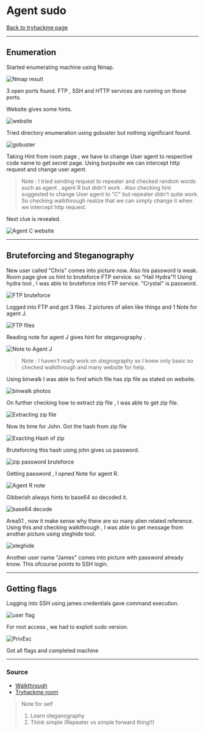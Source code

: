 # Agent sudo
[Back to tryhackme page](../index.md)

---

## Enumeration
Started enumerating machine using Nmap.

![Nmap result](Nmap%20result.png)

3 open ports found. FTP , SSH and HTTP services are running on those ports. 

Website gives some hints.

![website](website.png)

Tried directory enumeration using gobuster but nothing significant found.

![gobuster](gobuster.png)

Taking Hint from room page , we have to change User agent to respective code name to get secret page. Using burpsuite we can intercept http request and change user agent. 

> Note : I tried sending request to repeater and checked random words such as agent , agent R but didn't work . Also checking hint suggested to change User agent to "C" but repeater didn't quite work. So checking walkthrough realize that we can simply change it when we intercept http request.

Next clue is revealed.

![Agent C website](Agent%20C%20website.png)

---

## Bruteforcing and Steganography
New user called "Chris"  comes into picture now. Also his password is weak. Room page give us hint to bruteforce FTP service. so "Hail Hydra"!! Using hydra tool , I was able to bruteforce into FTP service. "Crystal" is password.

![FTP bruteforce](FTP%20bruteforce.png)

Logged into FTP and got 3 files. 2 pictures of alien like things and 1 Note for agent J.

![FTP files](FTP%20files.png)

Reading note for agent J gives hint for steganography .

![Note to Agent J](Note%20to%20Agent%20J.png)

> Note : I haven't really work on stegnography so I knew only basic so checked walkthrough and many website for help.

Using binwalk I was able to find which file has zip file as stated on website.

![binwalk photos](binwalk%20photos.png)

On further checking how to extract zip file , I was able to get zip file.

![Extracting zip file](Extracting%20zip%20file.png)

Now its time for John.
Got the hash from zip file

![Exacting Hash of zip](Exacting%20Hash%20of%20zip.png)

Bruteforcing this hash using john gives us password.

![zip password bruteforce](zip%20password%20bruteforce.png)

Getting password , I opned Note for agent R.

![Agent R note](Agent%20R%20note.png)

Gibberish always hints to base64 so decoded it.

![base64 decode](base64%20decode.png)

Area51 , now it make sense why there are so many alien related reference.
Using this and checking walkthrough , I was able to get message from another picture using steghide tool.

![steghide](steghide.png)

Another user name "James" comes into picture with password already know.
This ofcourse points to SSH login.

---

## Getting flags
Logging into SSH using james credentials gave command execution.

![user flag](user%20flag.png)

For root access , we had to exploit sudo version.

![PrivEsc](PrivEsc.png)

Got all flags and completed machine

---

### Source
- [Walkthrough](https://infosecwriteups.com/agent-sudo-walkthrough-tryhackme-d0abf6f2c6a1)
- [Tryhackme room](https://tryhackme.com/room/agentsudoctf)


> Note for self
> 1. Learn steganography
> 2. Think simple (Repeater vs simple forward thing!!)